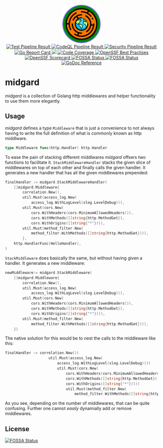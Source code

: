 <p align="center">
    <img src="midgard_logo.svg" width="25%" alt="Logo"><br>
    <a href="https://github.com/AlphaOne1/midgard/actions/workflows/test.yml"
       rel="external"
       target="_blank">
        <img src="https://github.com/AlphaOne1/midgard/actions/workflows/test.yml/badge.svg"
             alt="Test Pipeline Result">
    </a>
    <a href="https://github.com/AlphaOne1/midgard/actions/workflows/codeql.yml"
       rel="external"
       target="_blank">
        <img src="https://github.com/AlphaOne1/midgard/actions/workflows/codeql.yml/badge.svg"
             alt="CodeQL Pipeline Result">
    </a>
    <a href="https://github.com/AlphaOne1/midgard/actions/workflows/security.yml"
       rel="external"
       target="_blank">
        <img src="https://github.com/AlphaOne1/midgard/actions/workflows/security.yml/badge.svg"
             alt="Security Pipeline Result">
    </a>
    <a href="https://goreportcard.com/report/github.com/AlphaOne1/midgard"
       rel="external"
       target="_blank">
        <img src="https://goreportcard.com/badge/github.com/AlphaOne1/midgard"
             alt="Go Report Card">
    </a>
<a href="https://app.fossa.com/projects/git%2Bgithub.com%2FAlphaOne1%2Fmidgard?ref=badge_shield" alt="FOSSA Status"><img src="https://app.fossa.com/api/projects/git%2Bgithub.com%2FAlphaOne1%2Fmidgard.svg?type=shield"/></a>
    <a href="https://codecov.io/github/AlphaOne1/midgard"
       rel="external"
       target="_blank">
        <img src="https://codecov.io/github/AlphaOne1/midgard/graph/badge.svg?token=X58EXDA6I9"
             alt="Code Coverage">
    </a>
    <a href="https://www.bestpractices.dev/projects/9251"
       rel="external"
       target="_blank">
        <img src="https://www.bestpractices.dev/projects/9251/badge"
             alt="OpenSSF Best Practises">
    </a>
    <a href="https://scorecard.dev/viewer/?uri=github.com/AlphaOne1/midgard"
       rel="external"
       target="_blank">
        <img src="https://api.scorecard.dev/projects/github.com/AlphaOne1/midgard/badge"
             alt="OpenSSF Scorecard">
    </a>
    <a href="https://app.fossa.com/projects/git%2Bgithub.com%2FAlphaOne1%2Fmidgard?ref=badge_shield&issueType=license"
       rel="external"
       target="_blank">
        <img src="https://app.fossa.com/api/projects/git%2Bgithub.com%2FAlphaOne1%2Fmidgard.svg?type=shield&issueType=license"
            alt="FOSSA Status">
    </a>
    <a href="https://app.fossa.com/projects/git%2Bgithub.com%2FAlphaOne1%2Fmidgard?ref=badge_shield&issueType=security" 
       rel="external"
       target="_blank">
        <img src="https://app.fossa.com/api/projects/git%2Bgithub.com%2FAlphaOne1%2Fmidgard.svg?type=shield&issueType=security"
             alt="FOSSA Status">
    </a>
    <a href="http://godoc.org/github.com/AlphaOne1/midgard"
       rel="external"
       target="_blank">
        <img src="https://godoc.org/github.com/AlphaOne1/midgard?status.svg"
             alt="GoDoc Reference">
    </a>
</p>

midgard
=======

*midgard* is a collection of Golang http middlewares and helper functionality
to use them more elegantly.

Usage
-----

*midgard* defines a type `Middleware` that is just a convenience to not always
having to write the full definition of what is commonly known as http middlware.

```go
type Middleware func(http.Handler) http.Handler
```

To ease the pain of stacking different middlwares *midgard* offsers two functions
to facilitate it. `StackMiddlewareHandler` stacks the given slice of middlewares
on top of each other and finally calls the given handler. It generates a new handler
that has all the given middlewares prepended:

```go
finalHandler := midgard.StackMiddlewareHandler(
    []midgard.Middleware{
        correlation.New(),
        util.Must(access_log.New(
            access_log.WithLogLevel(slog.LevelDebug))),
        util.Must(cors.New(
            cors.WithHeaders(cors.MinimumAllowedHeaders()),
            cors.WithMethods([]string{http.MethodGet}),
            cors.WithOrigins([]string{"*"}))),
        util.Must(method_filter.New(
            method_filter.WithMethods([]string{http.MethodGet}))),
        },
    http.HandlerFunc(HelloHandler),
)
```

`StackMiddleware` does basically the same, but without having given a handler.
It generates a new middleware:

```go
newMiddleware:= midgard.StackMiddleware(
    []midgard.Middleware{
        correlation.New(),
        util.Must(access_log.New(
            access_log.WithLogLevel(slog.LevelDebug))),
        util.Must(cors.New(
            cors.WithHeaders(cors.MinimumAllowedHeaders()),
            cors.WithMethods([]string{http.MethodGet}),
            cors.WithOrigins([]string{"*"}))),
        util.Must(method_filter.New(
            method_filter.WithMethods([]string{http.MethodGet}))),
    })
```

The native solution for this would be to nest the calls to the middleware like this:

```go
finalHandler := correlation.New()(
                    util.Must(access_log.New(
                        access_log.WithLogLevel(slog.LevelDebug)))(
                        util.Must(cors.New(
                            cors.WithHeaders(cors.MinimumAllowedHeaders()),
                            cors.WithMethods([]string{http.MethodGet}),
                            cors.WithOrigins([]string{"*"})))(
                            util.Must(method_filter.New(
                                method_filter.WithMethods([]string{http.MethodGet}))))))
```

As you see, depending on the number of middlewares, that can be quite confusing.
Further one cannot *easily* dynamially add or remove middlewares.


## License
[![FOSSA Status](https://app.fossa.com/api/projects/git%2Bgithub.com%2FAlphaOne1%2Fmidgard.svg?type=large)](https://app.fossa.com/projects/git%2Bgithub.com%2FAlphaOne1%2Fmidgard?ref=badge_large)